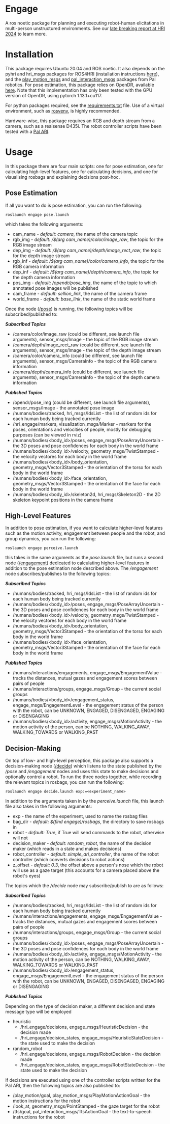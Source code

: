 # Engage

A ros noetic package for planning and executing robot-human elicitations in multi-person unstructured environments. See our [late breaking report at HRI 2024](https://www.iri.upc.edu/groups/perception/#TRAIL_XHRI) to learn more.

# Installation

This package requires Ubuntu 20.04 and ROS noetic. It also depends on the pyhri and hri_msgs packages for ROS4HRI (installation instructions [here](http://wiki.ros.org/hri/Tutorials/Installation%20of%20a%20ROS4HRI%20environment)), and the [play_motion_msgs](https://github.com/pal-robotics/play_motion) and [pal_interaction_msgs](https://github.com/pal-robotics/pal_msgs) packages from Pal robotics. For pose estimation, this package relies on OpenDR, available [here](https://github.com/opendr-eu/opendr/blob/master/docs/reference/installation.md). Note that this implementation has only been tested with the GPU version of OpenDR, using pytorch 1.13.1+cu117.

For python packages required, see the [requirements.txt](https://github.com/tamlinlove/engage/blob/main/requirements.txt) file. Use of a virtual environment, such as [rosvenv](https://github.com/ARoefer/rosvenv), is highly recommended.

Hardware-wise, this package requires an RGB and depth stream from a camera, such as a realsense D435i. The robot controller scripts have been tested with a [Pal ARI](https://pal-robotics.com/robots/ari/).

# Usage

In this package there are four main scripts: one for pose estimation, one for calculating high-level features, one for calculating decisions, and one for visualising rosbags and explaining decisions post-hoc.

## Pose Estimation

If all you want to do is pose estimation, you can run the following:

`roslaunch engage pose.launch`

which takes the following arguments:

- cam_name - *default: camera*, the name of the camera topic
- rgb_img - *default: /$(arg cam_name)/color/image_raw*, the topic for the RGB image stream
- dep_img - *default: /$(arg cam_name)/depth/image_rect_raw*, the topic for the depth image stream
- rgb_inf - *default: /$(arg cam_name)/color/camera_info*, the topic for the RGB camera information
- dep_inf - *default: /$(arg cam_name)/depth/camera_info*, the topic for the depth camera information
- pos_img - *default: /opendr/pose_img*, the name of the topic to which annotated pose images will be published
- cam_frame - *default: sellion_link*, the name of the camera frame
- world_frame - *default: base_link*, the name of the static world frame

Once the node ([/pose](https://github.com/tamlinlove/engage/blob/main/scripts/pose.py)) is running, the following topics will be subscribed/published to:

***Subscribed Topics***

- /camera/color/image_raw (could be different, see launch file arguments), sensor_msgs/Image - the topic of the RGB image stream
- /camera/depth/image_rect_raw (could be different, see launch file arguments), sensor_msgs/Image - the topic of the depth image stream
- /camera/color/camera_info (could be different, see launch file arguments), sensor_msgs/CameraInfo - the topic of the RGB camera information
- /camera/depth/camera_info (could be different, see launch file arguments), sensor_msgs/CameraInfo - the topic of the depth camera information

***Published Topics***

- /opendr/pose_img (could be different, see launch file arguments), sensor_msgs/Image -  the annotated pose image
- /humans/bodies/tracked, hri_msgs/IdsList - the list of random ids for each human body being tracked currently
- /hri_engage/markers, visualization_msgs/Marker - markers for the poses, orientations and velocities of people, mostly for debugging purposes (can be viewed in rviz)
- /humans/bodies/<body_id>/poses, engage_msgs/PoseArrayUncertain - the 3D poses and pose confidences for each body in the world frame
- /humans/bodies/<body_id>/velocity, geometry_msgs/TwistStamped - the velocity vectores for each body in the world frame
- /humans/bodies/<body_id>/body_orientation, geometry_msgs/Vector3Stamped - the orientation of the torso for each body in the world frame
- /humans/bodies/<body_id>/face_orientation, geometry_msgs/Vector3Stamped - the orientation of the face for each body in the world frame
- /humans/bodies/<body_id>/skeleton2d, hri_msgs/Skeleton2D - the 2D skeleton keypoint positions in the camera frame

## High-Level Features

In addition to pose estimation, if you want to calculate higher-level features such as the motion activity, engagement between people and the robot, and group dynamics, you can run the following:

`roslaunch engage perceive.launch`

this takes in the same arguments as the *pose.launch* file, but runs a second node ([/engagement](https://github.com/tamlinlove/engage/blob/main/scripts/engagement.py)) dedicated to calculating higher-level features in addition to the pose estimation node described above. The */engagement* node subscribes/publishes to the following topics:

***Subscribed Topics***

- /humans/bodies/tracked, hri_msgs/IdsList - the list of random ids for each human body being tracked currently
- /humans/bodies/<body_id>/poses, engage_msgs/PoseArrayUncertain - the 3D poses and pose confidences for each body in the world frame
- /humans/bodies/<body_id>/velocity, geometry_msgs/TwistStamped - the velocity vectores for each body in the world frame
- /humans/bodies/<body_id>/body_orientation, geometry_msgs/Vector3Stamped - the orientation of the torso for each body in the world frame
- /humans/bodies/<body_id>/face_orientation, geometry_msgs/Vector3Stamped - the orientation of the face for each body in the world frame

***Published Topics***

- /humans/interactions/engagements, engage_msgs/EngagementValue - tracks the distances, mutual gazes and engagement scores between pairs of people
- /humans/interactions/groups, engage_msgs/Group - the current social groups
- /humans/bodies/<body_id>/engagement_status, engage_msgs/EngagementLevel - the engagement status of the person with the robot, can be UNKNOWN, ENGAGED, DISENGAGED, ENGAGING or DISENGAGING
- /humans/bodies/<body_id>/activity, engage_msgs/MotionActivity - the motion activity of the person, can be NOTHING, WALKING_AWAY, WALKING_TOWARDS or WALKING_PAST

## Decision-Making

On top of low- and high-level perception, this package also supports a decision-making node ([/decide](https://github.com/tamlinlove/engage/blob/main/scripts/decide.py)) which listens to the state published by the */pose* and */engagement* nodes and uses this state to make decisions and optionally control a robot. To run the three nodes together, while recording the relevant topics in rosbags, you can run the following:

`roslaunch engage decide.launch exp:=<experiment_name>`

In addition to the arguments taken in by the *perceive.launch* file, this launch file also takes in the following arguments:

- exp - the name of the experiment, used to name the rosbag files
- bag_dir - *default: $(find engage)/rosbags*, the directory to save rosbags in
- robot - *default: True*, if True will send commands to the robot, otherwise will not
- decision_maker - *default: random_robot*, the name of the decision maker (which reads in a state and makes decisions)
- robot_controller - *default: simple_ari_controller*, the name of the robot controller (which converts decisions to robot actions)
- z_offset - *default: 0.3*, the offset above a person's nose which the robot will use as a gaze target (this accounts for a camera placed above the robot's eyes)

The topics which the */decide* node may subscribe/publish to are as follows:

***Subscribed Topics***

- /humans/bodies/tracked, hri_msgs/IdsList - the list of random ids for each human body being tracked currently
- /humans/interactions/engagements, engage_msgs/EngagementValue - tracks the distances, mutual gazes and engagement scores between pairs of people
- /humans/interactions/groups, engage_msgs/Group - the current social groups
- /humans/bodies/<body_id>/poses, engage_msgs/PoseArrayUncertain - the 3D poses and pose confidences for each body in the world frame
- /humans/bodies/<body_id>/activity, engage_msgs/MotionActivity - the motion activity of the person, can be NOTHING, WALKING_AWAY, WALKING_TOWARDS or WALKING_PAST
- /humans/bodies/<body_id>/engagement_status, engage_msgs/EngagementLevel - the engagement status of the person with the robot, can be UNKNOWN, ENGAGED, DISENGAGED, ENGAGING or DISENGAGING

***Published Topics***

Depending on the type of decision maker, a different decision and state message type will be employed

- heuristic
  - /hri_engage/decisions, engage_msgs/HeuristicDecision - the decision made
  - /hri_engage/decision_states, engage_msgs/HeuristicStateDecision - the state used to make the decision
- random_robot
  - /hri_engage/decisions, engage_msgs/RobotDecision - the decision made
  - /hri_engage/decision_states, engage_msgs/RobotStateDecision - the state used to make the decision

If decisions are executed using one of the controller scripts written for the Pal ARI, then the following topics are also published to:

- /play_motion/goal, play_motion_msgs/PlayMotionActionGoal - the motion instructions for the robot
- /look_at, geometry_msgs/PointStamped - the gaze target for the robot
- /tts/goal, pal_interaction_msgs/TtsActionGoal - the text-to-speech instructions for the robot
